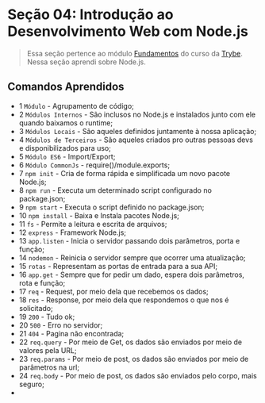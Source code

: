 # Seção 04: Introdução ao Desenvolvimento Web com Node.js

>Essa seção pertence ao módulo [Fundamentos](https://github.com/Ruan-Portella/Trybe_Exercicios/tree/main/back-end) do curso da [Trybe](https://www.betrybe.com/). Nessa seção aprendi sobre Node.js.

## Comandos Aprendidos

- 1 `Módulo` - Agrupamento de código;
- 2 `Módulos Internos` - São inclusos no Node.js e instalados junto com ele quando baixamos o runtime;
- 3 `Módulos Locais` - São aqueles definidos juntamente à nossa aplicação;
- 4 `Módulos de Terceiros` - São aqueles criados pro outras pessoas devs e disponibilizados para uso;
- 5 `Módulo ES6` - Import/Export;
- 6 `Módulo CommonJs` - require()/module.exports;
- 7 `npm init` - Cria de forma rápida e simplificada um novo pacote Node.js;
- 8 `npm run` - Executa um determinado script configurado no package.json;
- 9 `npm start` - Executa o script definido no package.json;
- 10 `npm install` - Baixa e Instala pacotes Node.js;
- 11 `fs` - Permite a leitura e escrita de arquivos;
- 12 `express` - Framework Node.js;
- 13 `app.listen` - Inicia o servidor passando dois parâmetros, porta e função;
- 14 `nodemon` - Reinicia o servidor sempre que ocorrer uma atualização;
- 15 `rotas` - Representam as portas de entrada para a sua API;
- 16 `app.get` - Sempre que for pedir um dado, espera dois parâmetros, rota e função;
- 17 `req` - Request, por meio dela que recebemos os dados;
- 18 `res` - Response, por meio dela que respondemos o que nos é solicitado;
- 19 `200` - Tudo ok;
- 20 `500` - Erro no servidor;
- 21 `404` - Pagina não encontrada;
- 22 `req.query` - Por meio de Get, os dados são enviados por meio de valores pela URL;
- 23 `req.params` - Por meio de post, os dados são enviados por meio de parâmetros na url;
- 24 `req.body` - Por meio de post, os dados são enviados pelo corpo, mais seguro;
- 